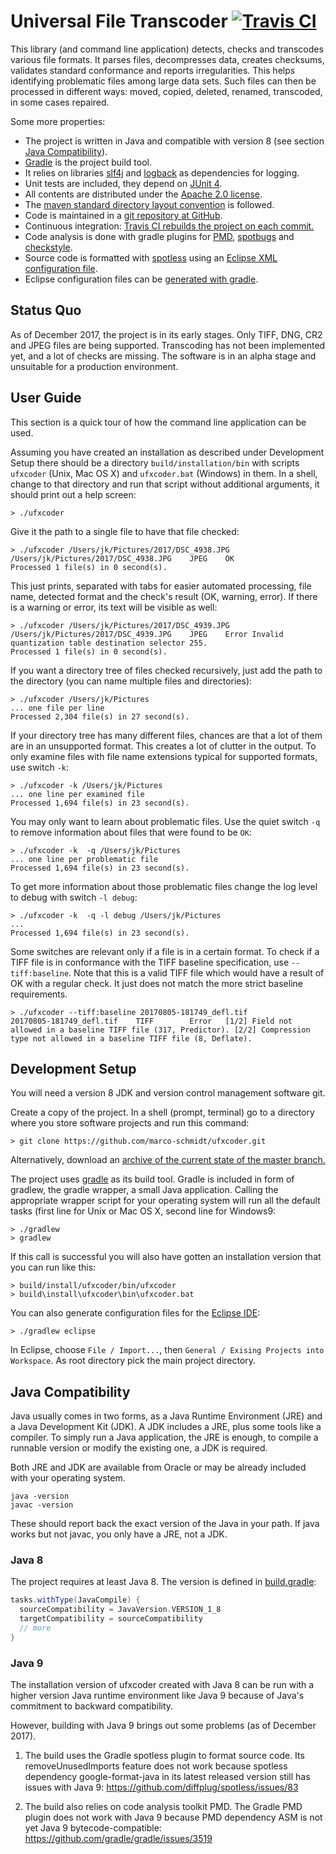 # Universal File Transcoder [![Travis CI](https://travis-ci.org/marco-schmidt/ufxcoder.svg?branch=master)](https://travis-ci.org/marco-schmidt/ufxcoder)

This library (and command line application) detects, checks and transcodes various file formats.
It parses files, decompresses data, creates checksums, validates standard conformance and reports irregularities. 
This helps identifying problematic files among large data sets.
Such files can then be processed in different ways: moved, copied, deleted, renamed, transcoded, in some cases repaired.

Some more properties:
* The project is written in Java and compatible with version 8 (see section [Java Compatibility](#java-compatibility)).
* [Gradle](https://gradle.org/) is the project build tool.
* It relies on libraries [slf4j](https://www.slf4j.org) and [logback](https://logback.qos.ch) as dependencies for logging.
* Unit tests are included, they depend on [JUnit 4](http://junit.org/junit4/).
* All contents are distributed under the [Apache 2.0 license](https://www.apache.org/licenses/LICENSE-2.0).
* The [maven standard directory layout convention](https://maven.apache.org/guides/introduction/introduction-to-the-standard-directory-layout.html) is followed.
* Code is maintained in a [git repository at GitHub](https://github.com/marco-schmidt/ufxcoder).
* Continuous integration: [Travis CI rebuilds the project on each commit.](https://travis-ci.org/marco-schmidt/ufxcoder)
* Code analysis is done with gradle plugins for [PMD](https://pmd.github.io), [spotbugs](https://spotbugs.github.io) and [checkstyle](http://checkstyle.sourceforge.net).
* Source code is formatted with [spotless](https://github.com/diffplug/spotless) using an [Eclipse XML configuration file](config/eclipse/formatter.xml).
* Eclipse configuration files can be [generated with gradle](https://docs.gradle.org/current/userguide/eclipse_plugin.html).

## Status Quo

As of December 2017, the project is in its early stages.
Only TIFF, DNG, CR2 and JPEG files are being supported.
Transcoding has not been implemented yet, and a lot of checks are missing.
The software is in an alpha stage and unsuitable for a production environment.

## User Guide

This section is a quick tour of how the command line application can be used.

Assuming you have created an installation as described under
Development Setup there should be a directory ```build/installation/bin``` with scripts ```ufxcoder``` (Unix, Mac OS X)
and ```ufxcoder.bat``` (Windows) in them.
In a shell, change to that directory and run that script without additional arguments,
it should print out a help screen:

```
> ./ufxcoder
```

Give it the path to a single file to have that file checked:
```
> ./ufxcoder /Users/jk/Pictures/2017/DSC_4938.JPG
/Users/jk/Pictures/2017/DSC_4938.JPG	JPEG	OK	
Processed 1 file(s) in 0 second(s).
```

This just prints, separated with tabs for easier automated processing, file name, detected format and the check's result (OK, warning, error).
If there is a warning or error, its text will be visible as well:
```
> ./ufxcoder /Users/jk/Pictures/2017/DSC_4939.JPG
/Users/jk/Pictures/2017/DSC_4939.JPG	JPEG	Error Invalid quantization table destination selector 255.	
Processed 1 file(s) in 0 second(s).
```

If you want a directory tree of files checked recursively, just add the path to the directory (you can name multiple files and directories):
```
> ./ufxcoder /Users/jk/Pictures
... one file per line
Processed 2,304 file(s) in 27 second(s).
```

If your directory tree has many different files, chances are that a lot of them are in an unsupported format.
This creates a lot of clutter in the output.
To only examine files with file name extensions typical for supported formats, use switch `-k`:
```
> ./ufxcoder -k /Users/jk/Pictures
... one line per examined file
Processed 1,694 file(s) in 23 second(s).
```

You may only want to learn about problematic files. Use the quiet switch `-q` to remove information about files that were found to be `OK`:
```
> ./ufxcoder -k  -q /Users/jk/Pictures
... one line per problematic file
Processed 1,694 file(s) in 23 second(s).
```

To get more information about those problematic files change the log level to debug with switch ```-l debug```:
```
> ./ufxcoder -k  -q -l debug /Users/jk/Pictures
...
Processed 1,694 file(s) in 23 second(s).
```

Some switches are relevant only if a file is in a certain format. To check if a TIFF file is in conformance with the TIFF baseline specification, use `--tiff:baseline`. Note that this is a valid TIFF file which would have a result of OK with a regular check. It just does not match the more strict baseline requirements.
```
> ./ufxcoder --tiff:baseline 20170805-181749_defl.tif
20170805-181749_defl.tif	TIFF		Error	[1/2] Field not allowed in a baseline TIFF file (317, Predictor). [2/2] Compression type not allowed in a baseline TIFF file (8, Deflate).
```

## Development Setup

You will need a version 8 JDK and version control management software git.

Create a copy of the project.
In a shell (prompt, terminal) go to a directory where you store software projects and
run this command:
```
> git clone https://github.com/marco-schmidt/ufxcoder.git
```

Alternatively, download an [archive of the current state of the master branch.](https://github.com/marco-schmidt/ufxcoder/archive/master.zip)

The project uses [gradle](https://gradle.org/) as its build tool.
Gradle is included in form of gradlew, the gradle wrapper, a small Java application.
Calling the appropriate wrapper script for your operating system will run
all the default tasks (first line for Unix or Mac OS X, second line for Windows9:
```
> ./gradlew
> gradlew
```

If this call is successful you will also have gotten an installation version that you can run like this:

```
> build/install/ufxcoder/bin/ufxcoder
> build\install\ufxcoder\bin\ufxcoder.bat
```

You can also generate configuration files for the [Eclipse IDE](https://www.eclipse.org/):

```
> ./gradlew eclipse
```

In Eclipse, choose `File / Import...`, then `General / Exising Projects into Workspace`.
As root directory pick the main project directory.

## Java Compatibility

Java usually comes in two forms, as a Java Runtime Environment (JRE) and a
Java Development Kit (JDK). A JDK includes a JRE, plus some tools like a compiler.
To simply run a Java application, the JRE is enough, to compile a runnable version
or modify the existing one, a JDK is required.

Both JRE and JDK are available from Oracle or may be already included with your
operating system.

```
java -version
javac -version 
```
These should report back the exact version of the Java in your path.
If java works but not javac, you only have a JRE, not a JDK.

### Java 8

The project requires at least Java 8. The version is defined in [build.gradle](build.gradle):
```gradle
tasks.withType(JavaCompile) {
  sourceCompatibility = JavaVersion.VERSION_1_8
  targetCompatibility = sourceCompatibility
  // more
}
```

### Java 9

The installation version of ufxcoder created with Java 8 can be run with a higher
version Java runtime environment like Java 9 because of Java's commitment to
backward compatibility.

However, building with Java 9 brings out some problems (as of December 2017).

1) The build uses the Gradle spotless plugin to format source code.
Its removeUnusedImports feature does not work because spotless dependency
google-format-java in its latest released version still has
issues with Java 9: https://github.com/diffplug/spotless/issues/83

2) The build also relies on code analysis toolkit PMD. The Gradle PMD plugin does not work
with Java 9 because PMD dependency ASM is not yet Java 9 bytecode-compatible:
https://github.com/gradle/gradle/issues/3519
